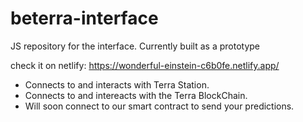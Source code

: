 # beterra-interface

JS repository for the interface. Currently built as a prototype

check it on netlify: https://wonderful-einstein-c6b0fe.netlify.app/

* Connects to and interacts with Terra Station.
* Connects to and intereacts with the Terra BlockChain.
* Will soon connect to our smart contract to send your predictions.

